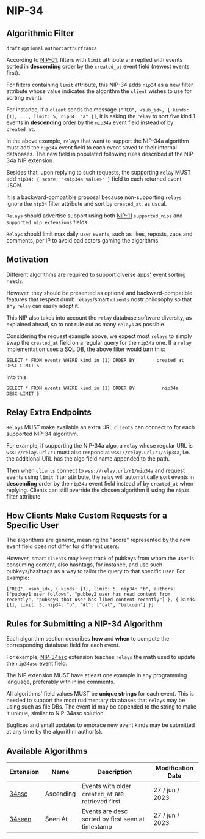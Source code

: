 NIP-34
======

Algorithmic Filter
------------------

`draft` `optional` `author:arthurfranca`

According to [NIP-01](01.md), filters with `limit` attribute are replied with events
sorted in **descending** order by the `created_at` event field (newest events first).

For filters containing `limit` attribute, this NIP-34 adds `nip34` as a new filter attribute
whose value indicates the algorithm the `client` wishes to use for sorting events.

For instance, if a `client` sends the message `["REQ", <sub_id>, { kinds: [1], ..., limit: 5, nip34: "a" }]`,
it is asking the `relay` to sort five kind 1 events in **descending** order by the `nip34a` event field instead of by `created_at`.

In the above example, `relays` that want to support the NIP-34a algorithm must add the `nip34a` event field to each event saved to their internal databases. The new field is populated following rules described at the NIP-34a NIP extension.

Besides that, upon replying to such requests, the supporting `relay` MUST add `nip34: { score: "<nip34a value>" }` field to each returned event JSON.

It is a backward-compatible proposal because non-supporting `relays` ignore the `nip34` filter attribute and sort by `created_at`, as usual.

`Relays` should advertise support using both [NIP-11](11.md) `supported_nips` and `supported_nip_extensions` fields.

`Relays` should limit max daily user events, such as likes, reposts, zaps and comments, per IP to avoid bad actors gaming the algorithms.

## Motivation

Different algorithms are required to support diverse apps' event sorting needs.

However, they should be presented as optional and backward-compatible features that respect
dumb `relays`/smart `clients` nostr philosophy so that any `relay` can easily adopt it.

This NIP also takes into account the `relay` database software diversity, as explained ahead,
so to not rule out as many `relays` as possible.

Considering the request example above, we expect most `relays` to simply swap the `created_at` field
on a regular query for the `nip34a` one. If a `relay` implementation uses a SQL DB, the above filter would turn this:

`SELECT * FROM events WHERE kind in (1) ORDER BY        created_at        DESC LIMIT 5`

Into this:

`SELECT * FROM events WHERE kind in (1) ORDER BY          nip34a          DESC LIMIT 5`

## Relay Extra Endpoints

`Relays` MUST make available an extra URL `clients` can connect to for each supported NIP-34 algorithm.

For example, if supporting the NIP-34a algo, a `relay` whose regular URL is `wss://relay.url/r1` must
also respond at `wss://relay.url/r1/nip34a`, i.e. the additional URL has the algo field name appended to the path.

Then when `clients` connect to `wss://relay.url/r1/nip34a` and request events using `limit`
filter attribute, the relay will automatically sort events in **descending** order by the `nip34a` event field instead of by `created_at` when replying. Clients can still override the chosen algorithm if using the
`nip34` filter attribute.

## How Clients Make Custom Requests for a Specific User

The algorithms are generic, meaning the "score" represented by the new event field does not differ for different users.

However, smart `clients` may keep track of pubkeys from whom the user is consuming content, also hashtags, for instance, and use such pubkeys/hashtags as a way to tailor the query to that specific user. For example:

`["REQ", <sub_id>, { kinds: [1], limit: 5, nip34: "b", authors: ["pubkey1 user follows", "pubkey2 user has read content from recently", "pubkey3 that user has liked content recently"] }, { kinds: [1], limit: 5, nip34: "b", "#t": ["cat", "bitcoin"] }]`

## Rules for Submitting a NIP-34 Algorithm

Each algorithm section describes **how** and **when** to compute the corresponding database field for each event.

For example, [NIP-34asc](34asc.md) extension teaches `relays` the math used to update the `nip34asc` event field.

The NIP extension MUST have atleast one example in any programming language, preferably with inline comments.

All algorithms' field values MUST be **unique strings** for each event.
This is needed to support the most rudimentary databases that `relays` may be using such as file DBs.
The event id may be appended to the string to make it unique, similar to NIP-34asc solution.

Bugfixes and small updates to embrace new event kinds may be submitted at any time by the algorithm author(s).

## Available Algorithms

| Extension           | Name      | Description                                        | Modification Date |
| ------------------- | ----------| -------------------------------------------------- | ----------------- |
| [34asc](34asc.md)   | Ascending | Events with older `created_at` are retrieved first | 27 / jun / 2023   |
| [34seen](34seen.md) | Seen At   | Events are desc sorted by first seen at timestamp  | 27 / jun / 2023   |
